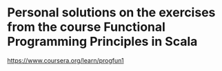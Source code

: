 # Personal solutions on the exercises from the course Functional Programming Principles in Scala

https://www.coursera.org/learn/progfun1